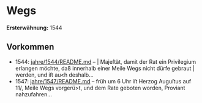 # Wegs

**Ersterwähnung:** 1544

## Vorkommen
- 1544: [jahre/1544/README.md](../jahre/1544/README.md) – |
Majeſtät, damit der Rat ein Privilegium erlangen möchte,
daß innerhalb einer Meile Wegs nicht dürfe gebraut |
werden, und iſt au<h deshalb...
- 1547: [jahre/1547/README.md](../jahre/1547/README.md) – früh um 6 Uhr iſt
Herzog Auguſtus auf 11/, Meile Wegs vorgerü>t, und
dem Rate geboten worden, Proviant nahzufahren...
